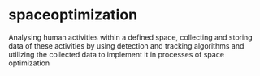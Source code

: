 # spaceoptimization
Analysing human activities within a defined space, collecting and storing data of these activities by using detection and tracking algorithms and utilizing the collected data to implement it in processes of space optimization
